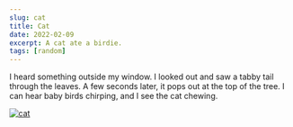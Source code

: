 ```yaml
---
slug: cat
title: Cat
date: 2022-02-09
excerpt: A cat ate a birdie.
tags: [random]
---
```


I heard something outside my window. I looked out and saw a tabby tail through the leaves. A few seconds later, it pops out at the top of the tree. I can hear baby birds chirping, and I see the cat chewing.

[![cat](https://i3.ytimg.com/vi/WPAhIPJNIDM/maxresdefault.jpg)](https://www.youtube.com/watch?v=WPAhIPJNIDM)